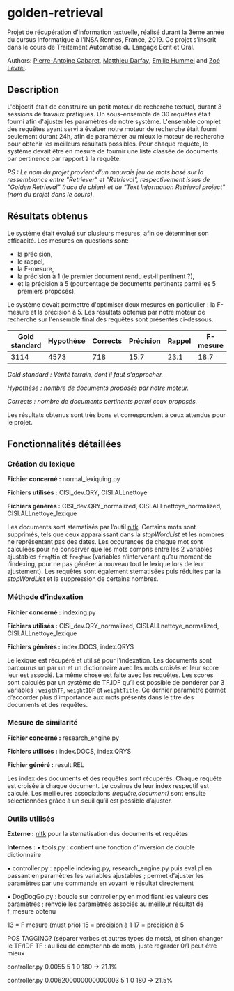 # golden-retrieval

Projet de récupération d'information textuelle, réalisé durant la 3ème année du cursus Informatique à l'INSA Rennes, France, 2019.
Ce projet s'inscrit dans le cours de Traitement Automatisé du Langage Ecrit et Oral.

Authors: [Pierre-Antoine Cabaret](https://github.com/inkaru), [Matthieu Darfay](https://github.com/mdarfay), [Emilie Hummel](https://github.com/unegregre) and [Zoé Levrel](https://github.com/zlevrel).

## Description
L'objectif était de construire un petit moteur de recherche textuel, durant 3 sessions de travaux pratiques.
Un sous-ensemble de 30 requêtes était fourni afin d'ajuster les paramètres de notre système. L'ensemble complet des requêtes ayant servi à évaluer notre moteur de recherche était fourni seulement durant 24h, afin de paramétrer au mieux le moteur de recherche pour obtenir les meilleurs résultats possibles.
Pour chaque requête, le système devait être en mesure de fournir une liste classée de documents par pertinence par rapport à la requête.

_PS : Le nom du projet provient d'un mauvais jeu de mots basé sur la ressemblance entre "Retriever" et "Retrieval", respectivement issus de "Golden Retrieval" (race de chien) et de "Text Information Retrieval project" (nom du projet dans le cours)._

## Résultats obtenus
Le système était évalué sur plusieurs mesures, afin de déterminer son efficacité. Les mesures en questions sont:
- la précision,
- le rappel,
- la F-mesure,
- la précision à 1 (le premier document rendu est-il pertinent ?),
- et la précision à 5 (pourcentage de documents pertinents parmi les 5 premiers proposés).

Le système devait permettre d'optimiser deux mesures en particulier : la F-mesure et la précision à 5. Les résultats obtenus par notre moteur de recherche sur l'ensemble final des requêtes sont présentés ci-dessous.

| Gold standard | Hypothèse | Corrects | Précision | Rappel | F-mesure | P@1 | P@5 |
|---------------|-----------|----------|-----------|--------|----------|-----|-----|
| 3114          | 4573      | 718      | 15.7      | 23.1   | 18.7     | 29  | 25  |

_Gold standard : Vérité terrain, dont il faut s'approcher._

_Hypothèse : nombre de documents proposés par notre moteur._

_Corrects : nombre de documents pertinents parmi ceux proposés._

Les résultats obtenus sont très bons et correspondent à ceux attendus pour le projet.

## Fonctionnalités détaillées
### Création du lexique
**Fichier concerné :** normal_lexiquing.py

**Fichiers utilisés :** CISI_dev.QRY, CISI.ALLnettoye

**Fichiers générés :** CISI_dev.QRY_normalized, CISI.ALLnettoye_normalized, CISI.ALLnettoye_lexique

Les documents sont stematisés par l’outil [nltk](https://www.nltk.org/). Certains mots sont supprimés, tels que ceux apparaissant dans la _stopWordList_ et les nombres ne représentant pas des dates. Les occurences de chaque mot sont calculées pour ne conserver que les mots compris entre les 2 variables ajustables `freqMin` et `freqMax` (variables n’intervenant qu’au moment de l’indexing, pour ne pas générer à nouveau tout le lexique lors de leur ajustement).
Les requêtes sont également stematisées puis réduites par la _stopWordList_ et la suppression de certains nombres.


### Méthode d’indexation
**Fichier concerné :** indexing.py

**Fichiers utilisés :** CISI_dev.QRY_normalized, CISI.ALLnettoye_normalized, CISI.ALLnettoye_lexique

**Fichiers générés :** index.DOCS, index.QRYS

Le lexique est récupéré et utilisé pour l’indexation. Les documents sont parcourus un par un et un dictionnaire avec les mots croisés et leur score leur est associé. La même chose est faite avec les requêtes. Les scores sont calculés par un système de TF.IDF qu’il est possible de pondérer par 3 variables : `weigthTF`, `weightIDF` et `weightTitle`. Ce dernier paramètre permet d’accorder plus d’importance aux mots présents dans le titre des documents et des requêtes.


### Mesure de similarité
**Fichier concerné :** research_engine.py

**Fichiers utilisés :** index.DOCS, index.QRYS

**Fichier généré :** result.REL

Les index des documents et des requêtes sont récupérés. Chaque requête est croisée à chaque document. Le cosinus de leur index respectif est calculé. Les meilleures associations _(requête,document)_ sont ensuite sélectionnées grâce à un seuil qu’il est possible d’ajuster.

### Outils utilisés
**Externe :** [nltk](https://www.nltk.org/) pour la stematisation des documents et requêtes

**Internes :**
• tools.py : contient une fonction d’inversion de double dictionnaire

• controller.py : appelle indexing.py, research_engine.py puis eval.pl en passant en paramètres les variables ajustables ; permet d’ajuster les paramètres par une commande en voyant le résultat directement

• DogDogGo.py : boucle sur controller.py en modifiant les valeurs des paramètres ; renvoie les paramètres associés au meilleur résultat de f_mesure obtenu

13 = F mesure (must prio)
15 = précision à 1
17 = précision à 5

POS TAGGING? (séparer verbes et autres types de mots), et sinon changer le TF/IDF
TF : au lieu de compter nb de mots, juste regarder 0/1 peut être mieux


controller.py 0.0055 5 1 0 180 -> 21.1%

controller.py 0.006200000000000003 5 1 0 180 -> 21.5%
